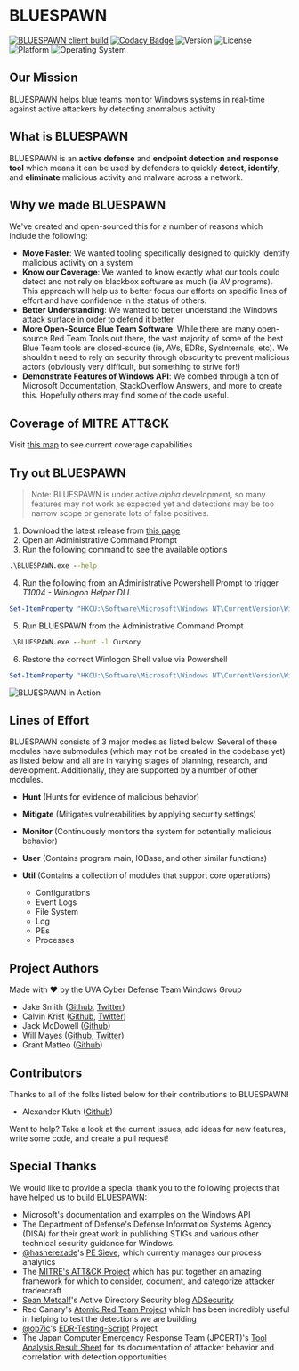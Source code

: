 # BLUESPAWN

[![BLUESPAWN client build](https://github.com/ION28/BLUESPAWN/workflows/BLUESPAWN%20client%20build/badge.svg)](https://github.com/ION28/BLUESPAWN/actions) [![Codacy Badge](https://api.codacy.com/project/badge/Grade/d070613d09404e14b47f69147a99064e)](https://www.codacy.com/manual/ION28/BLUESPAWN?utm_source=github.com&amp;utm_medium=referral&amp;utm_content=ION28/BLUESPAWN&amp;utm_campaign=Badge_Grade) ![Version](https://img.shields.io/github/v/release/ION28/BLUESPAWN?include_prereleases) ![License](https://img.shields.io/github/license/ION28/BLUESPAWN) ![Platform](https://img.shields.io/badge/platform-win--32%20%7C%20win--64-lightgrey) ![Operating System](https://img.shields.io/badge/os-Windows%207%2F08%2B-blue)

## Our Mission
BLUESPAWN helps blue teams monitor Windows systems in real-time against active attackers by detecting anomalous activity

## What is BLUESPAWN
BLUESPAWN is an **active defense** and **endpoint detection and response tool** which means it can be used by defenders to quickly **detect**, **identify**, and **eliminate** malicious activity and malware across a network.

## Why we made BLUESPAWN
We've created and open-sourced this for a number of reasons which include the following:
  * **Move Faster**: We wanted tooling specifically designed to quickly identify malicious activity on a system
  * **Know our Coverage**: We wanted to know exactly what our tools could detect and not rely on blackbox software as much (ie AV programs). This approach will help us to better focus our efforts on specific lines of effort and have confidence in the status of others.
  * **Better Understanding**: We wanted to better understand the Windows attack surface in order to defend it better
  * **More Open-Source Blue Team Software**: While there are many open-source Red Team Tools out there, the vast majority of some of the best Blue Team tools are closed-source (ie, AVs, EDRs, SysInternals, etc). We shouldn't need to rely on security through obscurity to prevent malicious actors (obviously very difficult, but something to strive for!)
  * **Demonstrate Features of Windows API**: We combed through a ton of Microsoft Documentation, StackOverflow Answers, and more to create this. Hopefully others may find some of the code useful.

## Coverage of MITRE ATT&CK
Visit [this map](https://ion28.github.io/BLUESPAWN/#layerURL=https%3A%2F%2Fion28.github.io%2FBLUESPAWN%2Fassets%2Fcoverage.json) to see current coverage capabilities

## Try out BLUESPAWN 

> Note: BLUESPAWN is under active *alpha* development, so many features may not work as expected yet and detections may be too narrow scope or generate lots of false positives.

1. Download the latest release from [this page](https://github.com/ION28/BLUESPAWN/releases)
2. Open an Administrative Command Prompt
3. Run the following command to see the available options
```cmd
.\BLUESPAWN.exe --help
```
4. Run the following from an Administrative Powershell Prompt to trigger *T1004 - Winlogon Helper DLL*
```powershell
Set-ItemProperty "HKCU:\Software\Microsoft\Windows NT\CurrentVersion\Winlogon\" "Shell" "explorer.exe, #{binary_to_execute}" -Force
```
5. Run BLUESPAWN from the Administrative Command Prompt
```cmd
.\BLUESPAWN.exe --hunt -l Cursory
```
6. Restore the correct Winlogon Shell value via Powershell
```powershell
Set-ItemProperty "HKCU:\Software\Microsoft\Windows NT\CurrentVersion\Winlogon\" "Shell" "explorer.exe" -Force
```
![BLUESPAWN in Action](https://user-images.githubusercontent.com/3931697/65073414-d11df500-d960-11e9-9516-7e310996d889.png)

## Lines of Effort
BLUESPAWN consists of 3 major modes as listed below. Several of these modules have submodules (which may not be created in the codebase yet) as listed below and all are in varying stages of planning, research, and development. Additionally, they are supported by a number of other modules.
  * **Hunt** (Hunts for evidence of malicious behavior)

  * **Mitigate** (Mitigates vulnerabilities by applying security settings)

  * **Monitor** (Continuously monitors the system for potentially malicious behavior)

  * **User** (Contains program main, IOBase, and other similar functions)

  * **Util** (Contains a collection of modules that support core operations)
    * Configurations
    * Event Logs
    * File System
    * Log
    * PEs
    * Processes

## Project Authors
Made with :heart: by the UVA Cyber Defense Team Windows Group
  * Jake Smith ([Github](https://github.com/ION28), [Twitter](https://twitter.com/jtsmith282))
  * Calvin Krist ([Github](https://github.com/CalvinKrist), [Twitter](https://twitter.com/CalvinKrist))
  * Jack McDowell ([Github](https://github.com/jnmcd/))
  * Will Mayes ([Github](https://github.com/wtm99), [Twitter](https://twitter.com/will_mayes99))
  * Grant Matteo ([Github](https://github.com/GrantMatteo))

## Contributors
Thanks to all of the folks listed below for their contributions to BLUESPAWN!
  * Alexander Kluth ([Github](https://github.com/alexclooze))

Want to help? Take a look at the current issues, add ideas for new features, write some code, and create a pull request!

## Special Thanks
We would like to provide a special thank you to the following projects that have helped us to build BLUESPAWN:
  * Microsoft's documentation and examples on the Windows API
  * The Department of Defense's Defense Information Systems Agency (DISA) for their great work in publishing STIGs and various other technical security guidance for Windows.
  * [@hasherezade](https://github.com/hasherezade)'s [PE Sieve](https://github.com/hasherezade/pe-sieve), which currently manages our process analytics
  * The [MITRE's ATT&CK Project](https://attack.mitre.org/) which has put together an amazing framework for which to consider, document, and categorize attacker tradercraft
  * [Sean Metcalf](https://twitter.com/PyroTek3)'s Active Directory Security blog [ADSecurity](https://adsecurity.org/)
  * Red Canary's [Atomic Red Team Project](https://github.com/redcanaryco/atomic-red-team) which has been incredibly useful in helping to test the detections we are building
  * [@op7ic](https://github.com/op7ic)'s [EDR-Testing-Script](https://github.com/op7ic/EDR-Testing-Script) Project
  * The Japan Computer Emergency Response Team (JPCERT)'s [Tool Analysis Result Sheet](https://jpcertcc.github.io/ToolAnalysisResultSheet/) for its documentation of attacker behavior and correlation with detection opportunities
